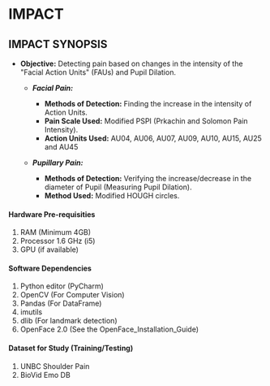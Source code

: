 # IMPACT

## IMPACT SYNOPSIS
* **Objective:** Detecting pain based on changes in the intensity of the "Facial Action Units" (FAUs) and Pupil Dilation.

  - ***Facial Pain:***
    * **Methods of Detection:** Finding the increase in the intensity of Action Units.
    * **Pain Scale Used:** Modified PSPI (Prkachin and Solomon Pain Intensity).
    * **Action Units Used:** AU04, AU06, AU07, AU09, AU10, AU15, AU25 and AU45
    
  - ***Pupillary Pain:***
    * **Methods of Detection:** Verifying the increase/decrease in the diameter of Pupil (Measuring Pupil Dilation).
    * **Method Used:** Modified HOUGH circles.


#### Hardware Pre-requisities
1. RAM (Minimum 4GB)
2. Processor 1.6 GHz (i5)
3. GPU (if available)


#### Software Dependencies
1. Python editor (PyCharm)
2. OpenCV (For Computer Vision)
3. Pandas (For DataFrame)
4. imutils
5. dlib (For landmark detection)
6. OpenFace 2.0 (See the OpenFace_Installation_Guide)


#### Dataset for Study (Training/Testing)
1. UNBC Shoulder Pain
2. BioVid Emo DB
